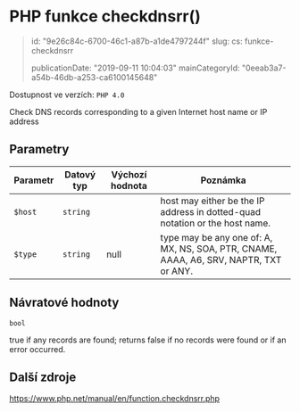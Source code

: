 PHP funkce checkdnsrr()
=======================

> id: "9e26c84c-6700-46c1-a87b-a1de4797244f"
> slug:
> 	cs: funkce-checkdnsrr
>
> publicationDate: "2019-09-11 10:04:03"
> mainCategoryId: "0eeab3a7-a54b-46db-a253-ca6100145648"

Dostupnost ve verzích: `PHP 4.0`

Check DNS records corresponding to a given Internet host name or IP address


Parametry
--------------

| Parametr | Datový typ | Výchozí hodnota | Poznámka |
|-----|-----|-----|-----|
| `$host` | `string` |  | host may either be the IP address in dotted-quad notation or the host name. |
| `$type` | `string` | null | type may be any one of: A, MX, NS, SOA, PTR, CNAME, AAAA, A6, SRV, NAPTR, TXT or ANY. |


Návratové hodnoty
----------------

`bool`

true if any records are found; returns false if no records
were found or if an error occurred.

Další zdroje
------------

https://www.php.net/manual/en/function.checkdnsrr.php
